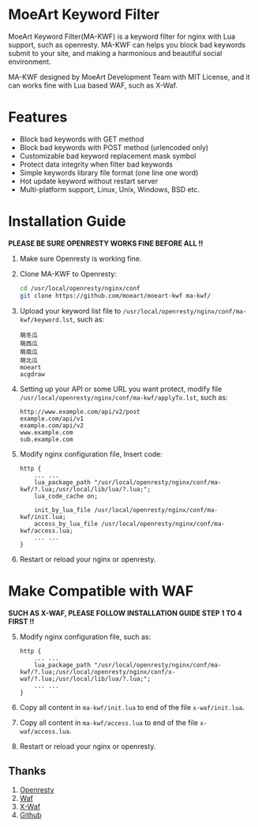 # MoeArt Keyword Filter

MoeArt Keyword Filter(MA-KWF) is a keyword filter for nginx with Lua support, such as openresty. MA-KWF can helps you block bad keywords submit to your site, and making a harmonious and beautiful social environment.

MA-KWF designed by MoeArt Development Team with MIT License, and it can works fine with Lua based WAF, such as X-Waf.

# Features

- Block bad keywords with GET method
- Block bad keywords with POST method (urlencoded only)
- Customizable bad keyword replacement mask symbol
- Protect data integrity when filter bad keywords
- Simple keywords library file format (one line one word) 
- Hot update keyword without restart server
- Multi-platform support, Linux, Unix, Windows, BSD etc.

# Installation Guide

**PLEASE BE SURE OPENRESTY WORKS FINE BEFORE ALL !!**

1. Make sure Openresty is working fine.
2. Clone MA-KWF to Openresty:

    ```bash
    cd /usr/local/openresty/nginx/conf
    git clone https://github.com/moeart/moeart-kwf ma-kwf/
    ```

3. Upload your keyword list file to ```/usr/local/openresty/nginx/conf/ma-kwf/keyword.lst```, such as:

    ```
    萌冬瓜
    萌西瓜
    萌南瓜
    萌北瓜
    moeart
    acgdraw
    ```

4. Setting up your API or some URL you want protect, modify file ```/usr/local/openresty/nginx/conf/ma-kwf/applyTo.lst```, such as:

    ```
    http://www.example.com/api/v2/post
    example.com/api/v1
    example.com/api/v2
    www.example.com
    sub.example.com
    ```

5. Modify nginx configuration file, Insert code:

    ```
    http {
        ... ...
        lua_package_path "/usr/local/openresty/nginx/conf/ma-kwf/?.lua;/usr/local/lib/lua/?.lua;";
        lua_code_cache on;
        
        init_by_lua_file /usr/local/openresty/nginx/conf/ma-kwf/init.lua;
        access_by_lua_file /usr/local/openresty/nginx/conf/ma-kwf/access.lua;
        ... ...
    }
    ```

6. Restart or reload your nginx or openresty.

# Make Compatible with WAF

**SUCH AS X-WAF, PLEASE FOLLOW INSTALLATION GUIDE STEP 1 TO 4 FIRST !!**

5. Modify nginx configuration file, such as:

    ```
    http {
        ... ...
        lua_package_path "/usr/local/openresty/nginx/conf/ma-kwf/?.lua;/usr/local/openresty/nginx/conf/x-waf/?.lua;/usr/local/lib/lua/?.lua;";
        ... ...
    }
    ```

6. Copy all content in ```ma-kwf/init.lua``` to end of the file ```x-waf/init.lua```.
7. Copy all content in ```ma-kwf/access.lua``` to end of the file ```x-waf/access.lua```.
8. Restart or reload your nginx or openresty.

## Thanks

1. [Openresty](https://openresty.org)
2. [Waf](https://github.com/unixhot/waf)
3. [X-Waf](https://waf.xsec.io)
3. [Github](https://github.com)
